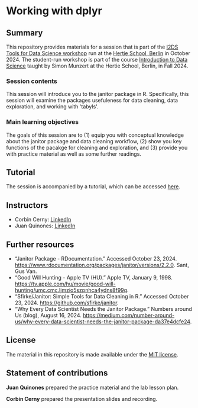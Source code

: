 # Working with dplyr


## Summary

This repository provides materials for a session that is part of the [I2DS Tools for Data Science workshop](https://github.com/intro-to-data-science-24-workshop) run at the [Hertie School, Berlin](https://www.hertie-school.org/en/) in October 2024. The student-run workshop is part of the course [Introduction to Data Science](https://github.com/intro-to-data-science-24) taught by Simon Munzert at the Hertie School, Berlin, in Fall 2024.

### Session contents

This session will introduce you to the janitor package in R. Specifically, this session will examine the packages usefuleness for data cleaning, data exploration, and working with 'tabyls'. 

### Main learning objectives

The goals of this session are to (1) equip you with conceptual knowledge about the janitor package and data cleaning workflow, (2) show you key functions of the pacakge for cleaning and exploration, and (3) provide you with practice material as well as some further readings.


## Tutorial

The session is accompanied by a tutorial, which can be accessed [here](https://rawcdn.githack.com/intro-to-data-science-24/labs/02e4175f0b23aef7e2c79ca67cf1e7da29520e2b/session-03-tidyverse-functions/3-tidyverse-functions.html).


## Instructors

- Corbin Cerny: [LinkedIn](https://www.linkedin.com/in/corbincerny/)
- Juan Quinones: [LinkedIn](https://www.linkedin.com/in/juan-quinones22/)


## Further resources

- “Janitor Package - RDocumentation.” Accessed October 23, 2024. https://www.rdocumentation.org/packages/janitor/versions/2.2.0.
Sant, Gus Van.
- “Good Will Hunting - Apple TV (HU).” Apple TV, January 9, 1998. https://tv.apple.com/hu/movie/good-will-hunting/umc.cmc.ljmzio5szpnhca4ydns8f99q.
- “Sfirke/Janitor: Simple Tools for Data Cleaning in R.” Accessed October 23, 2024. https://github.com/sfirke/janitor.
- “Why Every Data Scientist Needs the Janitor Package.” Numbers around Us (blog), August 16, 2024. https://medium.com/number-around-us/why-every-data-scientist-needs-the-janitor-package-da37e4dcfe24.



## License

The material in this repository is made available under the [MIT license](http://opensource.org/licenses/mit-license.php). 

## Statement of contributions

**Juan Quinones** prepared the practice material and the lab lesson plan.

**Corbin Cerny** prepared the presentation slides and recording.
